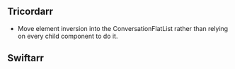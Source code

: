 Tricordarr
----------
* Move element inversion into the ConversationFlatList rather than relying on every
  child component to do it.

Swiftarr
--------
